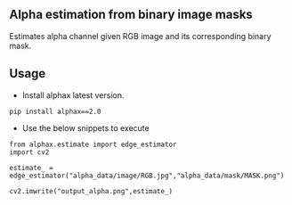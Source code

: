 ## Alpha estimation from binary image masks 
Estimates alpha channel given RGB image and its corresponding binary mask.



## Usage
* Install alphax latest version.
``` 
pip install alphax==2.0
``` 
* Use the below snippets to execute
``` 
from alphax.estimate import edge_estimator
import cv2

estimate_ = edge_estimator("alpha_data/image/RGB.jpg","alpha_data/mask/MASK.png")

cv2.imwrite("output_alpha.png",estimate_)
``` 
